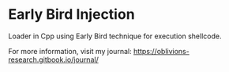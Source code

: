 # Early Bird Injection

Loader in Cpp using Early Bird technique for execution shellcode.

For more information, visit my journal: https://oblivions-research.gitbook.io/journal/
